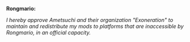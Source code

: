 
**Rongmario:**

*I hereby approve Ametsuchi and their organization "Exoneration" to maintain and redistribute my mods to platforms that are inaccessible by Rongmario, in an official capacity.*
